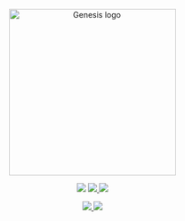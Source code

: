 <p align="center">
    <a href="https://github.com/yoratoni/genesis" target="_blank">
        <img src="https://raw.githubusercontent.com/yoratoni/genesis/main/assets/logo.png?token=GHSAT0AAAAAABZOCAUYNHYFSI6YFTTFJQSGZCM6TJQ" width="300" alt="Genesis logo">
    </a>
</p>

<p align="center">
    <img src="https://img.shields.io/badge/made%20by-Yoratoni-green?style=flat-square">
    <a href="https://github.com/yoratoni/genesis/blob/main/LICENSE" target="_blank">
        <img src="https://img.shields.io/github/license/yoratoni/bibobot?style=flat-square">
    </a>
    <a href="https://github.com/yoratoni/genesis/issues" target="_blank">
        <img src="https://img.shields.io/github/issues/yoratoni/genesis?color=green&style=flat-square">
    </a>
</p>
<p align="center">
    <a href="https://github.com/yoratoni/genesis/blob/main/package.json" target="_blank">
        <img src="https://img.shields.io/github/package-json/v/yoratoni/genesis?style=flat-square">
    </a>
    <img src="https://img.shields.io/github/languages/code-size/yoratoni/genesis?style=flat-square">
</p>
